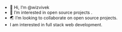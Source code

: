 - 👋 Hi, I’m @wizvivek
- 👀 I’m interested in open source projects .
- 🌏 I’m looking to collaborate on open source projects. 
-  I am interested in full stack web development.


<!---
wizvivek/wizvivek is a ✨ special ✨ repository because its `README.md` (this file) appears on your GitHub profile.
You can click the Preview link to take a look at your changes.
--->
